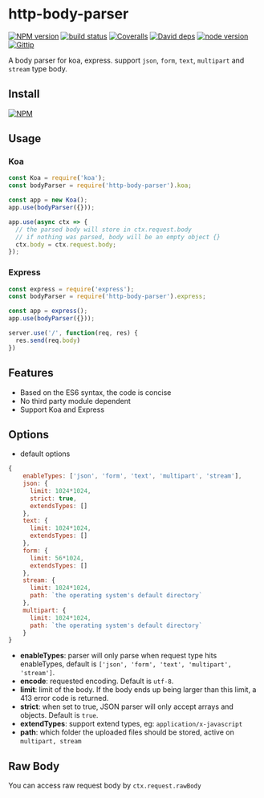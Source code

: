 http-body-parser
===============

[![NPM version][npm-image]][npm-url]
[![build status][travis-image]][travis-url]
[![Coveralls][coveralls-image]][coveralls-url]
[![David deps][david-image]][david-url]
[![node version][node-image]][node-url]
[![Gittip][gittip-image]][gittip-url]

[npm-image]: https://img.shields.io/npm/v/http-body-parser.svg?style=flat-square
[npm-url]: https://npmjs.org/package/http-body-parser
[travis-image]: https://img.shields.io/travis/eqfox/bodyparser.svg?style=flat-square
[travis-url]: https://travis-ci.org/eqfox/bodyparser
[coveralls-image]: https://img.shields.io/coveralls/eqfox/bodyparser.svg?style=flat-square
[coveralls-url]: https://coveralls.io/r/eqfox/bodyparser?branch=master
[david-image]: https://img.shields.io/david/eqfox/bodyparser.svg?style=flat-square
[david-url]: https://david-dm.org/eqfox/bodyparser
[node-image]: https://img.shields.io/badge/node.js-%3E=_7.6-green.svg?style=flat-square
[node-url]: http://nodejs.org/download/
[gittip-image]: https://img.shields.io/gittip/dead-horse.svg?style=flat-square
[gittip-url]: https://www.gittip.com/dead-horse/


A body parser for koa, express. support `json`, `form`, `text`, `multipart` and `stream` type body.

## Install

[![NPM](https://nodei.co/npm/http-body-parser.png?downloads=true)](https://nodei.co/npm/http-body-parser/)

## Usage

### Koa
```js
const Koa = require('koa');
const bodyParser = require('http-body-parser').koa;

const app = new Koa();
app.use(bodyParser({}));

app.use(async ctx => {
  // the parsed body will store in ctx.request.body
  // if nothing was parsed, body will be an empty object {}
  ctx.body = ctx.request.body;
});
```

### Express
```js
const express = require('express');
const bodyParser = require('http-body-parser').express;

const app = express();
app.use(bodyParser({}));

server.use('/', function(req, res) {
  res.send(req.body)
})
```

## Features
* Based on the ES6 syntax, the code is concise
* No third party module dependent
* Support Koa and Express

## Options

- default options
```js
{
    enableTypes: ['json', 'form', 'text', 'multipart', 'stream'],
    json: {
      limit: 1024*1024,
      strict: true,
      extendsTypes: []
    },
    text: {
      limit: 1024*1024,
      extendsTypes: []
    },
    form: {
      limit: 56*1024,
      extendsTypes: []
    },
    stream: {
      limit: 1024*1024,
      path: `the operating system's default directory`
    },
    multipart: {
      limit: 1024*1024,
      path: `the operating system's default directory`
    }
}
```
* **enableTypes**: parser will only parse when request type hits enableTypes, default is `['json', 'form', 'text', 'multipart', 'stream']`.
* **encode**: requested encoding. Default is `utf-8`.
* **limit**: limit of the body. If the body ends up being larger than this limit, a 413 error code is returned.
* **strict**: when set to true, JSON parser will only accept arrays and objects. Default is `true`.
* **extendTypes**: support extend types, eg:  `application/x-javascript`
* **path**: which folder the uploaded files should be stored, active on `multipart, stream`

## Raw Body

You can access raw request body by `ctx.request.rawBody`
